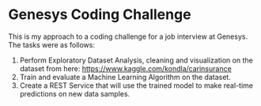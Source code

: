 # Genesys Coding Challenge
This is my approach to a coding challenge for a job interview at Genesys. The tasks were as follows:
1. Perform Exploratory Dataset Analysis, cleaning and visualization on the dataset from here: https://www.kaggle.com/kondla/carinsurance
2. Train and evaluate a Machine Learning Algorithm on the dataset.
3. Create a REST Service that will use the trained model to make real-time predictions on new data samples. 
